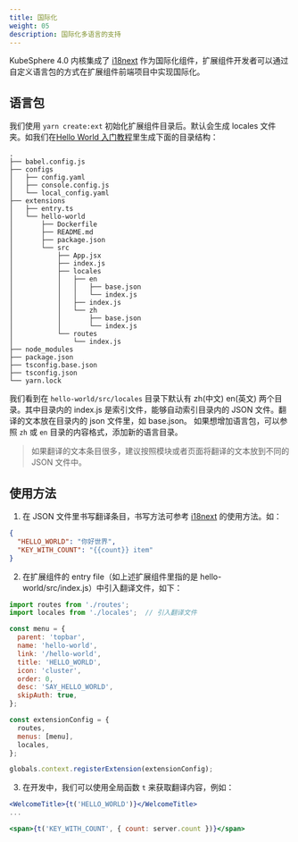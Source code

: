 ```yaml
---
title: 国际化
weight: 05
description: 国际化多语言的支持
---
```


KubeSphere 4.0 内核集成了 [i18next](https://www.i18next.com/) 作为国际化组件，扩展组件开发者可以通过自定义语言包的方式在扩展组件前端项目中实现国际化。

## 语言包

我们使用 `yarn create:ext` 初始化扩展组件目录后。默认会生成 locales 文件夹。如我们在[Hello World 入门教程](zh/quickstart/hello-world-extension/)里生成下面的目录结构：

```shell
.
├── babel.config.js
├── configs
│   ├── config.yaml
│   ├── console.config.js
│   └── local_config.yaml
├── extensions
│   ├── entry.ts
│   └── hello-world
│       ├── Dockerfile
│       ├── README.md
│       ├── package.json
│       └── src
│           ├── App.jsx
│           ├── index.js
│           ├── locales
│           │   ├── en
│           │   │   ├── base.json
│           │   │   └── index.js
│           │   ├── index.js
│           │   └── zh
│           │       ├── base.json
│           │       └── index.js
│           └── routes
│               └── index.js
├── node_modules
├── package.json
├── tsconfig.base.json
├── tsconfig.json
└── yarn.lock
```

我们看到在 `hello-world/src/locales` 目录下默认有 zh(中文) en(英文) 两个目录。其中目录内的 index.js 是索引文件，能够自动索引目录内的 JSON 文件。翻译的文本放在目录内的 json 文件里，如 base.json。
如果想增加语言包，可以参照 `zh` 或 `en` 目录的内容格式，添加新的语言目录。

> 如果翻译的文本条目很多，建议按照模块或者页面将翻译的文本放到不同的 JSON 文件中。


## 使用方法

1. 在 JSON 文件里书写翻译条目，书写方法可参考 [i18next](https://www.i18next.com/) 的使用方法。如：

```json
{
  "HELLO_WORLD": "你好世界",
  "KEY_WITH_COUNT": "{{count}} item"
}
```    
   

2. 在扩展组件的 entry file（如上述扩展组件里指的是 hello-world/src/index.js）中引入翻译文件，如下：

```js
import routes from './routes';
import locales from './locales';  // 引入翻译文件

const menu = {
  parent: 'topbar',
  name: 'hello-world',
  link: '/hello-world',
  title: 'HELLO_WORLD',
  icon: 'cluster',
  order: 0,
  desc: 'SAY_HELLO_WORLD',
  skipAuth: true,
};

const extensionConfig = {
  routes,
  menus: [menu],
  locales,
};

globals.context.registerExtension(extensionConfig);
```

3. 在开发中，我们可以使用全局函数 `t` 来获取翻译内容，例如：

```jsx
<WelcomeTitle>{t('HELLO_WORLD')}</WelcomeTitle>
...

<span>{t('KEY_WITH_COUNT', { count: server.count })}</span>
```
